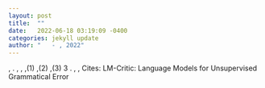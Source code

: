 ```yaml
---
layout: post
title:  ""
date:   2022-06-18 03:19:09 -0400
categories: jekyll update
author: "   - , 2022"
---
```

 , . , , ,(1) ,(2) ,(3)  3 . , ,   Cites: LM-Critic: Language Models for Unsupervised Grammatical Error